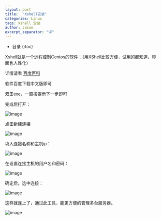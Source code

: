 ```yaml
---
layout: post
title:  "Xshell安装"
categories: Linux
tags: Xshell 安装
author: Jason
excerpt_separator: "详"
---
```


* 目录
{:toc}

Xshell就是一个远程控制Centos的软件；（用XShell比较方便，试用的都知道，界面也人性化）

详情请看 [百度百科](https://baike.baidu.com/item/Xshell/5659054?fr=aladdin)

软件百度下载中文版即可

双击exe，一直按提示下一步即可

完成后打开：

![image](http://blog.java1234.com/static/userImages/20170611/1497186301857025009.jpg)

点击新建连接

![image](http://blog.java1234.com/static/userImages/20170611/1497186450716095697.jpg)

填入连接名称和主机ip：

![image](http://blog.java1234.com/static/userImages/20170611/1497186650513053449.jpg)

在设置连接主机的用户名和密码：

![image](http://blog.java1234.com/static/userImages/20170611/1497186678841075044.jpg)

确定后，选中连接：

![image](http://blog.java1234.com/static/userImages/20170611/1497186692248006000.jpg)

这样就连上了，通过此工具，能更方便的管理多台服务器。

![image](http://blog.java1234.com/static/userImages/20170611/1497186710091070112.jpg)